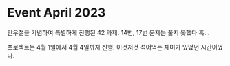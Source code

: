 # Event April 2023

만우절을 기념하여 특별하게 진행된 42 과제.
14번, 17번 문제는 풀지 못했다 흑...

프로젝트는 4월 1일에서 4월 4일까지 진행.
이것저것 섞어먹는 재미가 있었던 시간이었다.
